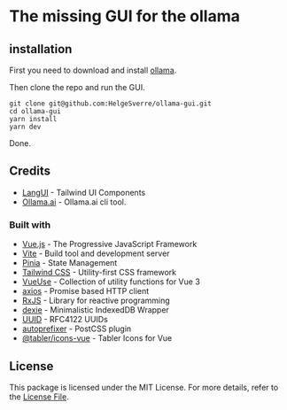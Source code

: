 # The missing GUI for the ollama

## installation

First you need to download and install [ollama](https://ollama.ai/download).

Then clone the repo and run the GUI.

```shell
git clone git@github.com:HelgeSverre/ollama-gui.git
cd ollama-gui
yarn install
yarn dev
```

Done.

## Credits

- [LangUI](https://www.langui.dev/) - Tailwind UI Components
- [Ollama.ai](https://ollama.ai/) - Ollama.ai cli tool.

### Built with

- [Vue.js](https://vuejs.org/) - The Progressive JavaScript Framework
- [Vite](https://vitejs.dev/) - Build tool and development server
- [Pinia](https://pinia.esm.dev/) - State Management
- [Tailwind CSS](https://tailwindcss.com/) - Utility-first CSS framework
- [VueUse](https://vueuse.org/) - Collection of utility functions for Vue 3
- [axios](https://axios-http.com/) - Promise based HTTP client
- [RxJS](https://rxjs.dev/) - Library for reactive programming
- [dexie](https://dexie.org/) - Minimalistic IndexedDB Wrapper
- [UUID](https://www.npmjs.com/package/uuid) - RFC4122 UUIDs
- [autoprefixer](https://github.com/postcss/autoprefixer) - PostCSS plugin
- [@tabler/icons-vue](https://github.com/tabler/icons-vue) - Tabler Icons for Vue

## License

This package is licensed under the MIT License. For more details, refer to the [License File](LICENSE.md).
